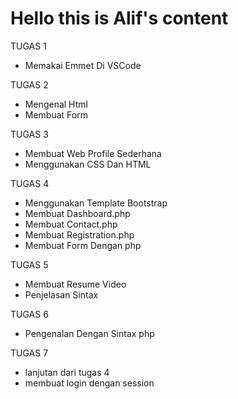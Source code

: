 # Hello this is Alif's content

TUGAS 1
- Memakai Emmet Di VSCode

TUGAS 2
- Mengenal Html
- Membuat Form

TUGAS 3
- Membuat Web Profile Sederhana
- Menggunakan CSS Dan HTML

TUGAS 4
- Menggunakan Template Bootstrap
- Membuat Dashboard.php
- Membuat Contact.php
- Membuat Registration.php
- Membuat Form Dengan php

TUGAS 5
- Membuat Resume Video
- Penjelasan Sintax

TUGAS 6
- Pengenalan Dengan Sintax php

TUGAS 7
- lanjutan dari tugas 4
- membuat login dengan session